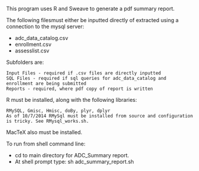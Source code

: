   This program uses R and Sweave to generate a pdf summary report. 
  
  The following filesmust either be inputted directly of extracted using a connection to the mysql server:
  
  * adc_data_catalog.csv
  * enrollment.csv
  * assesslist.csv
  
  Subfolders are: 
  
    Input Files - required if .csv files are directly inputted
    SQL Files - required if sql queries for adc_data_catalog and enrollment are being submitted
    Reports - required, where pdf copy of report is written

R must be installed, along with the following libraries: 
    
    RMySQL, Gmisc, Hmisc, doBy, plyr, dplyr
    As of 10/7/2014 RMySql must be installed from source and configuration is tricky. See RMysql_works.sh.
MacTeX also must be installed.

To run from shell command line:

  * cd to main directory for ADC_Summary report.
  * At shell prompt type: sh adc_summary_report.sh

